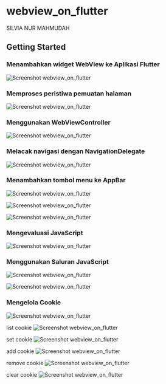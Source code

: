 # webview_on_flutter

SILVIA NUR MAHMUDAH

## Getting Started

### Menambahkan widget WebView ke Aplikasi Flutter
![Screenshot webview_on_flutter](images/01.png)

### Memproses peristiwa pemuatan halaman
![Screenshot webview_on_flutter](images/02.png)

### Menggunakan WebViewController
![Screenshot webview_on_flutter](images/03.png)

### Melacak navigasi dengan NavigationDelegate
![Screenshot webview_on_flutter](images/04.png)

### Menambahkan tombol menu ke AppBar
![Screenshot webview_on_flutter](images/05.png)

![Screenshot webview_on_flutter](images/06.png)

![Screenshot webview_on_flutter](images/07.png)

### Mengevaluasi JavaScript
![Screenshot webview_on_flutter](images/08.png)

### Menggunakan Saluran JavaScript
![Screenshot webview_on_flutter](images/09.png)

![Screenshot webview_on_flutter](images/10.png)

### Mengelola Cookie
![Screenshot webview_on_flutter](images/11.png)

list cookie
![Screenshot webview_on_flutter](images/12.png)

set cookie
![Screenshot webview_on_flutter](images/13.png)

add cookie
![Screenshot webview_on_flutter](images/14.png)

remove cookie
![Screenshot webview_on_flutter](images/15.png)

clear cookie
![Screenshot webview_on_flutter](images/16.png)